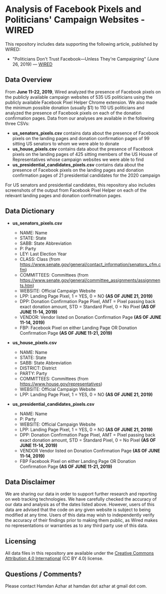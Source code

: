 # Analysis of Facebook Pixels and Politicians' Campaign Websites - WIRED

This repository includes data supporting the following article, published by WIRED:
- "Politicians Don't Trust Facebook—Unless They're Campaigning" (June 26, 2019) — [WIRED](https://www.wired.com/story/facebook-privacy-candidates-pixel-campaigning)

## Data Overview
From **June 11-22, 2019**, Wired analyzed the presence of Facebook pixels on the publicly available campaign websites of 535 US politicians using the publicly available Facebook Pixel Helper Chrome extension. We also made the minimum possible donation (usually $1) to 110 US politicians and analyzed the presence of Facebook pixels on each of the donation confirmation pages. Data from our analyses are available in the following three CSVs:
- **us_senators_pixels.csv** contains data about the presence of Facebook pixels on the landing pages and donation confirmation pages of 99 sitting US senators to whom we were able to donate
- **us_house_pixels.csv** contains data about the presence of Facebook pixels on the landing pages of 425 sitting members of the US House of Representatives whose campaign websites we were able to find
- **us_presidential_candidates_pixels.csv** contains data about the presence of Facebook pixels on the landing pages and donation confirmation pages of 21 presidential candidates for the 2020 campaign

For US senators and presidential candidates, this repository also includes screenshots of the output from Facebook Pixel Helper on each of the relevant landing pages and donation confirmation pages.

## Data Dictionary
- **us_senators_pixels.csv**
  - NAME: Name
  - STATE: State
  - SABB: State Abbreviation
  - P: Party
  - LEY: Last Election Year
  - CLASS: Class (from https://www.senate.gov/general/contact_information/senators_cfm.cfm)
  - COMMITTEES: Committees (from https://www.senate.gov/general/committee_assignments/assignments.htm)
  - WEBSITE: Official Campaign Website
  - LPP: Landing Page Pixel, 1 = YES, 0 = NO **(AS OF JUNE 21, 2019)**
  - DPP: Donation Confirmation Page Pixel, AMT = Pixel passing back exact donation amount, STD = Standard Pixel, 0 = No Pixel **(AS OF JUNE 11-14, 2019)**
  - VENDOR: Vendor listed on Donation Confirmation Page **(AS OF JUNE 11-14, 2019)**
  - FBP: Facebook Pixel on either Landing Page OR Donation Confirmation Page **(AS OF JUNE 11-21, 2019)**

- **us_house_pixels.csv**
  - NAME: Name
  - STATE: State
  - SABB: State Abbreviation
  - DISTRICT: District
  - PARTY: Party
  - COMMITTEES: Committees (from https://www.house.gov/representatives)
  - WEBSITE: Official Campaign Website
  - LPP: Landing Page Pixel, 1 = YES, 0 = NO **(AS OF JUNE 21, 2019)**

- **us_presidential_candidates_pixels.csv**
  - NAME: Name
  - P: Party
  - WEBSITE: Official Campaign Website
  - LPP: Landing Page Pixel, 1 = YES, 0 = NO **(AS OF JUNE 21, 2019)**
  - DPP: Donation Confirmation Page Pixel, AMT = Pixel passing back exact donation amount, STD = Standard Pixel, 0 = No Pixel **(AS OF JUNE 11-14, 2019)**
  - VENDOR	Vendor listed on Donation Confirmation Page **(AS OF JUNE 11-14, 2019)**
  - FBP	Facebook Pixel on either Landing Page OR Donation Confirmation Page **(AS OF JUNE 11-21, 2019)**
  
## Data Disclaimer
We are sharing our data in order to support further research and reporting on web tracking technologies. We have carefully checked the accuracy of our data and analysis as of the dates listed above. However, users of this data are advised that the code on any given website is subject to being modified at any time.  Users of this data may wish to independently verify the accuracy of their findings prior to making them public, as Wired makes no representations or warranties as to any third party use of this data.

## Licensing
All data files in this repository are available under the [Creative Commons Attribution 4.0 International](https://creativecommons.org/licenses/by/4.0/) (CC BY 4.0) license.

## Questions / Comments?
Please contact Hamdan Azhar at hamdan dot azhar at gmail dot com.
